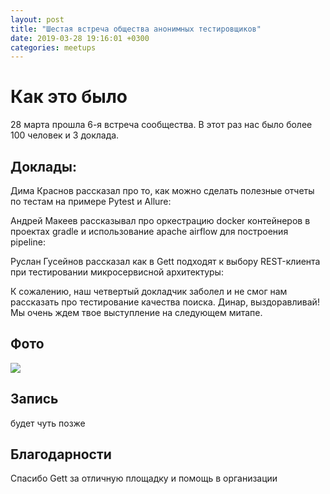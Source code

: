 ```yaml
---
layout: post
title: "Шестая встреча общества анонимных тестировщиков"
date: 2019-03-28 19:16:01 +0300
categories: meetups
---
```


# Как это было
28 марта прошла 6-я встреча сообщества. В этот раз нас было более 100 человек и 3 доклада.  


## Доклады:

Дима Краснов  рассказал про то, как можно сделать полезные отчеты по тестам на примере Pytest и Allure:

<script async class="speakerdeck-embed" data-id="de83ffabaac242a09c8a927072115e39" data-ratio="1.77777777777778" src="//speakerdeck.com/assets/embed.js"></script>

Андрей Макеев  рассказывал про оркестрацию docker контейнеров в проектах gradle и использование apache airflow для построения pipeline:

<script async class="speakerdeck-embed" data-id="07353191c11d4254a8e3bc97d1879317" data-ratio="1.33333333333333" src="//speakerdeck.com/assets/embed.js"></script>

Руслан Гусейнов рассказал как в Gett подходят к выбору REST-клиента при тестировании микросервисной архитектуры:
<script async class="speakerdeck-embed" data-id="f62d5432e2d44efb9c82fd56e36ce88d" data-ratio="1.77777777777778" src="//speakerdeck.com/assets/embed.js"></script>


К сожалению, наш четвертый докладчик заболел и не смог нам рассказать про тестирование качества поиска. Динар, выздоравливай! Мы очень ждем твое выступление на следующем митапе.

## Фото
<a href="https://yadi.sk/a/PbX0rCow_tIXtA"> <img src="https://yadi.sk/a/PbX0rCow_tIXtA/5ca750ee06e55afb11e973e7"/></a>


## Запись
будет чуть позже

## Благодарности
Спасибо Gett за отличную площадку и помощь в организации